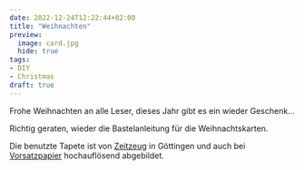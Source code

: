 ```yaml
---
date: 2022-12-24T12:22:44+02:00
title: "Weihnachten"
preview:
  image: card.jpg
  hide: true
tags:
- DIY
- Christmas
draft: true
---
```


Frohe Weihnachten an alle Leser, dieses Jahr gibt es ein wieder Geschenk...
<!--more-->

Richtig geraten, wieder die Bastelanleitung für die Weihnachtskarten.

Die benutzte Tapete ist von [Zeitzeug](http://zeitzeug.de/) in Göttingen und auch bei [Vorsatzpapier](https://vorsatzpapier.projektemacher.org/post/tapete-17/) hochauflösend abgebildet.
